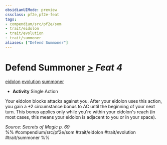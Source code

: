 ```yaml
---
obsidianUIMode: preview
cssclass: pf2e,pf2e-feat
tags:
- compendium/src/pf2e/som
- trait/eidolon
- trait/evolution
- trait/summoner
aliases: ["Defend Summoner"]
---
```

# Defend Summoner  [>](../../Rules/core-rulebook/chapter-9-playing-the-game.md#Actions "Single Action") *Feat 4*  
[eidolon](../../Rules/traits/eidolon-som.md)  [evolution](../../Rules/traits/evolution-som.md)  [summoner](../../Rules/traits/summoner-som.md)  

- **Activity** Single Action

Your eidolon blocks attacks against you. After your eidolon uses this action, you gain a +2 circumstance bonus to AC until the beginning of your next turn. This bonus applies only while you're within your eidolon's reach (in most cases, this means your eidolon is adjacent to you or in your space).

*Source: Secrets of Magic p. 69*  
%% #compendium/src/pf2e/som #trait/eidolon #trait/evolution #trait/summoner %%